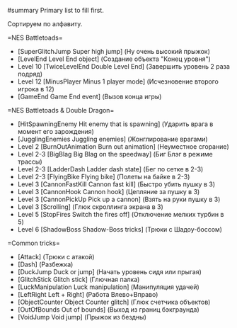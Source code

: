 #summary Primary list to fill first.

Сортируем по алфавиту.

=NES Battletoads=

 * [SuperGlitchJump Super high jump] (Ну очень высокий прыжок)
 * [LevelEnd Level End object] (Создание объекта "Конец уровня")
 * Level 10 [TwiceLevelEnd Double Level End] (Завершить уровень 2 раза подряд)
 * Level 12 [MinusPlayer Minus 1 player mode] (Исчезновение второго игрока в 12)
 * [GameEnd Game End event] (Вызов конца игры)



=NES Battletoads & Double Dragon=

 * [HitSpawningEnemy Hit enemy that is spawning] (Ударить врага в момент его зарождения)
 * [JugglingEnemies Juggling enemies] (Жонглирование врагами)
 * Level 2 [BurnOutAnimation Burn out animation] (Неуместное сгорание)
 * Level 2-3 [BigBlag Big Blag on the speedway] (Биг Блэг в режиме трассы)
 * Level 2-3 [LadderDash Ladder dash state] (Бег по сетке в 2-3)
 * Level 2-3 [FlyingBike Flying bike] (Полеты на байке в 2-3)
 * Level 3 [CannonFastKill Cannon fast kill] (Быстро убить пушку в 3)
 * Level 3 [CannonHook Cannon hook] (Цепляние за пушку в 3)
 * Level 3 [CannonPickUp Pick up a cannon] (Взять на руки пушку в 3)
 * Level 3 [Scrolling] (Глюк скроллинга экрана в 3)
 * Level 5 [StopFires Switch the fires off] (Отключение мелких турбин в 5)
 * Level 6 [ShadowBoss Shadow-Boss tricks] (Трюки с Шадоу-боссом)

 


=Common tricks=

 * [Attack] (Трюки с атакой)
 * [Dash] (Разбежка)
 * [DuckJump Duck or jump] (Начать уровень сидя или прыгая)
 * [GlitchStick Glitch stick] (Глючная палка)
 * [LuckManipulation Luck manipulation] (Манипуляция удачей)
 * [LeftRight Left + Right] (Работа Влево+Вправо)
 * [ObjectCounter Object Counter glitch] (Глюк счетчика объектов)
 * [OutOfBounds Out of bounds] (Выход из границ бэкграунда)
 * [VoidJump Void jump] (Прыжок из бездны)